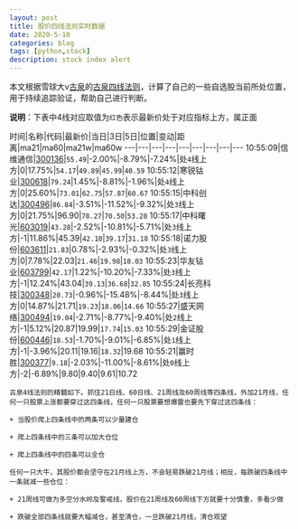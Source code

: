 ```yaml
---
layout: post
title: 股价四线法则实时数据
date: 2020-5-10
categories: blog
tags: [python,stock]
description: stock index alert
---
```



本文根据雪球大v[古泉](https://xueqiu.com/u/7148646888)的[古泉四线法则](https://xueqiu.com/7148646888/130498192)，计算了自己的一些自选股当前所处位置，用于持续追踪验证，帮助自己进行判断。

**说明**：下表中4线对应取值为`红色`表示最新价处于对应指标上方，属正面

时间|名称|代码|最新价|当日|3日|5日|位置|变动|距离|ma21|ma60|ma21w|ma60w
---|---|---|---|---|---|---|---|---
10:55:09|信维通信|[300136](https://xueqiu.com/S/SZ300136)|`55.49`|-2.00%|-8.79%|-7.24%|处`4`线上方|0|17.75%|`54.17`|`49.89`|`45.99`|`40.59`
10:55:12|寒锐钴业|[300618](https://xueqiu.com/S/SZ300618)|`79.24`|1.45%|-8.81%|-1.96%|处`4`线上方|0|25.60%|`73.01`|`62.75`|`57.87`|`60.67`
10:55:15|中科创达|[300496](https://xueqiu.com/S/SZ300496)|`86.84`|-3.51%|-11.52%|-9.32%|处`3`线上方|0|21.75%|96.90|`78.27`|`70.50`|`53.28`
10:55:17|中科曙光|[603019](https://xueqiu.com/S/SH603019)|`43.28`|-2.52%|-10.81%|-5.71%|处`3`线上方|-1|11.86%|45.39|`42.10`|`39.17`|`31.18`
10:55:18|诺力股份|[603611](https://xueqiu.com/S/SH603611)|`21.83`|0.78%|-2.93%|-0.32%|处`3`线上方|0|7.78%|22.03|`21.46`|`19.98`|`18.03`
10:55:23|华友钴业|[603799](https://xueqiu.com/S/SH603799)|`42.17`|1.22%|-10.20%|-7.33%|处`3`线上方|-1|12.24%|43.04|`39.13`|`36.68`|`32.85`
10:55:24|长亮科技|[300348](https://xueqiu.com/S/SZ300348)|`20.73`|-0.96%|-15.48%|-8.44%|处`3`线上方|0|14.87%|21.71|`19.23`|`18.06`|`14.66`
10:55:27|盛天网络|[300494](https://xueqiu.com/S/SZ300494)|`19.04`|-2.71%|-8.77%|-9.40%|处`2`线上方|-1|5.12%|20.87|19.99|`17.74`|`15.03`
10:55:29|金证股份|[600446](https://xueqiu.com/S/SH600446)|`18.53`|-1.70%|-9.01%|-6.85%|处`1`线上方|-1|-3.96%|20.11|19.16|`18.32`|19.68
10:55:21|赢时胜|[300377](https://xueqiu.com/S/SZ300377)|`9.18`|-2.03%|-11.00%|-8.61%|处`0`线上方|-2|-6.89%|9.80|9.40|9.61|10.72

```
古泉4线法则的精髓如下。抓住21日线、60日线、21周线及60周线等四条线，外加21月线，任何一只股票上涨都要穿过这四条线，任何一只股票要想爆雷也要先下穿过这四条线：

+ 当股价爬上四条线中的两条可以少量建仓

+ 爬上四条线中的三条可以加大仓位

+ 爬上四条线中的四条可以全仓

任何一只大牛，其股价都会坚守在21月线上方，不会轻易跌破21月线；相反，每跌破四条线中一条就减一些仓位：

+ 21周线可做为多空分水岭及警戒线，股价在21周线及60周线下方就要十分慎重，多看少做

+ 跌破全部四条线就要大幅减仓，甚至清仓，一旦跌破21月线，清仓观望
```